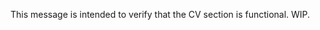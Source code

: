 <html>
  <head>
    <title>Jacob Carignan</title>
    <link rel="icon" type = "image/x-icon" href = "/favicon(1).ico">
  </head>

  <body>
    <p>This message is intended to verify that the CV section is functional. WIP.</p>
  </body>
  
</html>
  
